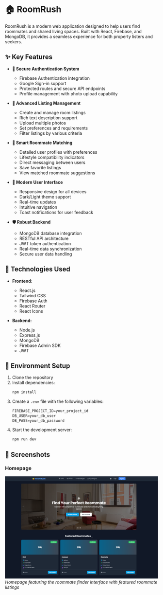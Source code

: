 # 🏠 RoomRush

RoomRush is a modern web application designed to help users find roommates and shared living spaces. Built with React, Firebase, and MongoDB, it provides a seamless experience for both property listers and seekers.

## ✨ Key Features

- **🔐 Secure Authentication System**
  - Firebase Authentication integration
  - Google Sign-in support
  - Protected routes and secure API endpoints
  - Profile management with photo upload capability

- **📝 Advanced Listing Management**
  - Create and manage room listings
  - Rich text description support
  - Upload multiple photos
  - Set preferences and requirements
  - Filter listings by various criteria

- **👥 Smart Roommate Matching**
  - Detailed user profiles with preferences
  - Lifestyle compatibility indicators
  - Direct messaging between users
  - Save favorite listings
  - View matched roommate suggestions

- **💫 Modern User Interface**
  - Responsive design for all devices
  - Dark/Light theme support
  - Real-time updates
  - Intuitive navigation
  - Toast notifications for user feedback

- **🛡️ Robust Backend**
  - MongoDB database integration
  - RESTful API architecture
  - JWT token authentication
  - Real-time data synchronization
  - Secure user data handling

## 🚀 Technologies Used

- **Frontend:**
  - React.js
  - Tailwind CSS
  - Firebase Auth
  - React Router
  - React Icons

- **Backend:**
  - Node.js
  - Express.js
  - MongoDB
  - Firebase Admin SDK
  - JWT

## 🔧 Environment Setup

1. Clone the repository
2. Install dependencies:
   ```bash
   npm install
   ```
3. Create a `.env` file with the following variables:
   ```env
   FIREBASE_PROJECT_ID=your_project_id
   DB_USER=your_db_user
   DB_PASS=your_db_password
   ```
4. Start the development server:
   ```bash
   npm run dev
   ```

## 📱 Screenshots

### Homepage
![RoomRush Homepage](./src/assets/RoomRush.png)
*Homepage featuring the roommate finder interface with featured roommate listings*



